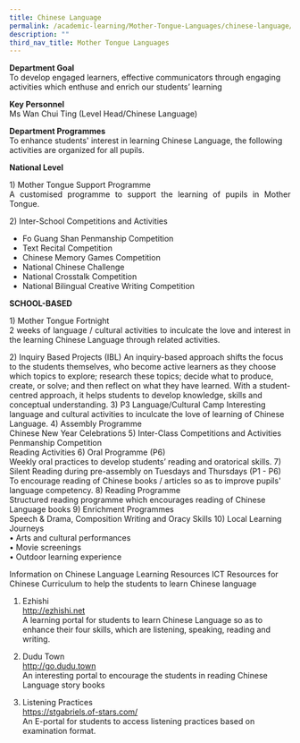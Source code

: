 ```yaml
---
title: Chinese Language
permalink: /academic-learning/Mother-Tongue-Languages/chinese-language/
description: ""
third_nav_title: Mother Tongue Languages
---
```

**Department Goal**   
To develop engaged learners, effective communicators through engaging activities which enthuse and enrich our students’ learning 
  
**Key Personnel** <br>
Ms Wan Chui Ting (Level Head/Chinese Language)

**Department Programmes** <br>
To enhance students' interest in learning Chinese Language, the following activities are organized for all pupils.

**National Level**<br>
<p align="justify">
1) Mother Tongue Support Programme <br>
A customised programme to support the learning of pupils in Mother Tongue.</p>

<p align="justify">
2) Inter-School Competitions and Activities<br>
	</p>
	
* Fo Guang Shan Penmanship Competition <br>
* Text Recital Competition <br>
* Chinese Memory Games Competition <br>
* National Chinese Challenge <br>
* National Crosstalk Competition <br>
* National Bilingual Creative Writing Competition<br>


**SCHOOL-BASED**
<p align="justify">
1) Mother Tongue Fortnight <br>
2 weeks of language / cultural activities to inculcate the love and interest in the learning Chinese Language through related activities.
	</p>
2) Inquiry Based Projects (IBL)
An inquiry-based approach shifts the focus to the students themselves, who become active learners as they choose which topics to explore; research these topics; decide what to produce, create, or solve; and then reflect on what they have learned. With a student-centred approach, it helps students to develop knowledge, skills and conceptual understanding.
3) P3 Language/Cultural Camp
Interesting language and cultural activities to inculcate the love of learning of Chinese Language. 
4) Assembly Programme <br>
Chinese New Year Celebrations
5) Inter-Class Competitions and Activities <br>
Penmanship Competition <br>
Reading Activities
6) Oral Programme (P6) <br>
Weekly oral practices to develop students’ reading and oratorical skills.
7) Silent Reading during pre-assembly on Tuesdays and Thursdays (P1 - P6) <br>
To encourage reading of Chinese books / articles so as to improve pupils' language competency.
8) Reading Programme <br>
Structured reading programme which encourages reading of Chinese Language books
9) Enrichment Programmes <br>
Speech & Drama, Composition Writing and Oracy Skills
10) Local Learning Journeys <br>
•	Arts and cultural performances <br>
•	Movie screenings <br>
•	Outdoor learning experience

Information on Chinese Language Learning Resources
ICT Resources for Chinese Curriculum to help the students to learn Chinese language

1.	Ezhishi <br>
http://ezhishi.net <br>
A learning portal for students to learn Chinese Language so as to enhance their four skills, which are listening, speaking, reading and writing.

2.	Dudu Town <br>
http://go.dudu.town <br>
An interesting portal to encourage the students in reading Chinese Language story books

3.	Listening Practices <br>
https://stgabriels.of-stars.com/ <br>
An E-portal for students to access listening practices based on examination format.